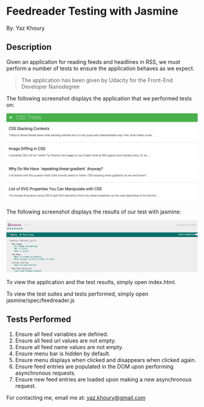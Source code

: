# Feedreader Testing with Jasmine

By: Yaz Khoury

## Description

Given an application for reading feeds and headlines in RSS, we must perform
a number of tests to ensure the application behaves as we expect.

> The application has been given by Udacity for the Front-End Developer Nanodegree

The following screenshot displays the application that we performed tests on:

![app preview](assets/app-prev.jpg)

The following screenshot displays the results of our test with jasmine:

![test preview](assets/test-prev.jpg)

To view the application and the test results, simply open index.html.

To view the test suites and tests performed, simply open jasmine/spec/feedreader.js

## Tests Performed

1. Ensure all feed variables are defined.
2. Ensure all feed url values are not empty.
3. Ensure all feed name values are not empty.
4. Ensure menu bar is hidden by default.
5. Ensure menu displays when clicked and disappears when clicked again.
6. Ensure feed entries are populated in the DOM upon performing asynchronous requests.
7. Ensure new feed entries are loaded upon making a new asynchronous request.

For contacting me, email me at: yaz.khoury@gmail.com
